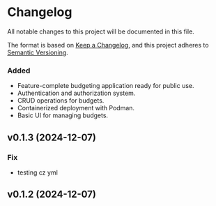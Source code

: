 # Changelog

All notable changes to this project will be documented in this file.

The format is based on [Keep a Changelog](https://keepachangelog.com/en/1.0.0/),
and this project adheres to [Semantic Versioning](https://semver.org/spec/v2.0.0.html).

### Added
- Feature-complete budgeting application ready for public use.
- Authentication and authorization system.
- CRUD operations for budgets.
- Containerized deployment with Podman.
- Basic UI for managing budgets.

## v0.1.3 (2024-12-07)

### Fix

- testing cz yml

## v0.1.2 (2024-12-07)

